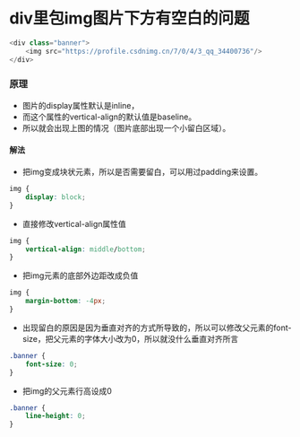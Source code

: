 # div里包img图片下方有空白的问题
```javascript
<div class="banner">
    <img src="https://profile.csdnimg.cn/7/0/4/3_qq_34400736"/>
</div>
```
### 原理
+ 图片的display属性默认是inline，
+ 而这个属性的vertical-align的默认值是baseline。
+ 所以就会出现上图的情况（图片底部出现一个小留白区域）。
#### 解法
+ 把img变成块状元素，所以是否需要留白，可以用过padding来设置。
```css
img {
    display: block;
}
```
+ 直接修改vertical-align属性值
```css
img {
    vertical-align: middle/bottom;
}
```
+ 把img元素的底部外边距改成负值
```css
img {
    margin-bottom: -4px;
}
```
+ 出现留白的原因是因为垂直对齐的方式所导致的，所以可以修改父元素的font-size，把父元素的字体大小改为0，所以就没什么垂直对齐所言
```css
.banner {
    font-size: 0;
}
```
+ 把img的父元素行高设成0
```css
.banner {
    line-height: 0;
}
```